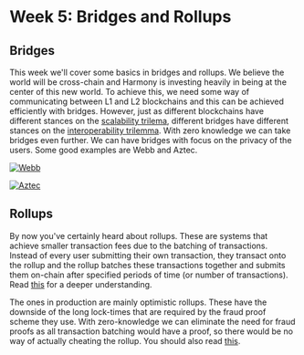 # Week 5: Bridges and Rollups

## Bridges

This week we'll cover some basics in bridges and rollups. We believe the world will be cross-chain and Harmony is investing heavily in being at the center of this new world. To achieve this, we need some way of communicating between L1 and L2 blockchains and this can be achieved efficiently with bridges. However, just as different blockchains have different stances on the [scalability trilema](https://vitalik.eth.limo/general/2021/04/07/sharding.html), different bridges have different stances on the [interoperability trilemma](https://blog.connext.network/the-interoperability-trilemma-657c2cf69f17). With zero knowledge we can take bridges even further. We can have bridges with focus on the privacy of the users. Some good examples are Webb and Aztec. 

[![Webb](https://img.youtube.com/vi/8Te5TkcYi54/default.jpg)](https://youtu.be/8Te5TkcYi54)

[![Aztec](https://img.youtube.com/vi/YyAaZb5ALCM/default.jpg)](https://youtu.be/YyAaZb5ALCM)

## Rollups

By now you've certainly heard about rollups. These are systems that achieve smaller transaction fees due to the batching of transactions. Instead of every user submitting their own transaction, they transact onto the rollup and the rollup batches these transactions together and submits them on-chain after specified periods of time (or number of transactions). Read [this](https://ethereum.org/en/developers/docs/scaling/) for a deeper understanding.

The ones in production are mainly optimistic rollups. These have the downside of the long lock-times that are required by the fraud proof scheme they use. With zero-knowledge we can eliminate the need for fraud proofs as all transaction batching would have a proof, so there would be no way of actually cheating the rollup. You should also read [this](https://ethereum.org/en/developers/docs/scaling/zk-rollups/).
